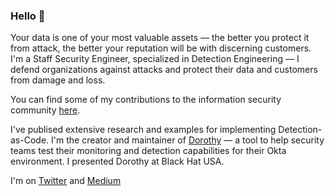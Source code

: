 ### Hello 👋

Your data is one of your most valuable assets — the better you protect it from attack, the better your reputation will be with discerning customers. I'm a Staff Security Engineer, specialized in Detection Engineering — I defend organizations against attacks and protect their data and customers from damage and loss.

You can find some of my contributions to the information security community [here](https://github.com/threat-punter/community-contributions).

I've publised extensive research and examples for implementing Detection-as-Code. I'm the creator and maintainer of [Dorothy](https://github.com/threat-punter/dorothy) — a tool to help security teams test their monitoring and detection capabilities for their Okta environment. I presented Dorothy at Black Hat USA.

I'm on [Twitter](https://twitter.com/threatpunter) and [Medium](https://medium.com/threatpunter)
